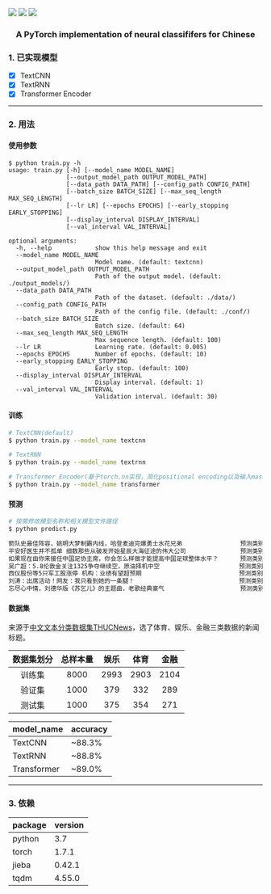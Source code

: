 ![](https://img.shields.io/badge/license-MIT-blue)
![](https://img.shields.io/badge/python-3.7-green)
![](https://img.shields.io/badge/torch-1.7.1-green)

<h3 align="center">
<p>A PyTorch implementation of neural classififers for Chinese</p>
</h3>

### 1. 已实现模型
- [x] TextCNN
- [x] TextRNN
- [x] Transformer Encoder

---

### 2. 用法

#### 使用参数

```
$ python train.py -h
usage: train.py [-h] [--model_name MODEL_NAME]
                [--output_model_path OUTPUT_MODEL_PATH]
                [--data_path DATA_PATH] [--config_path CONFIG_PATH]
                [--batch_size BATCH_SIZE] [--max_seq_length MAX_SEQ_LENGTH]
                [--lr LR] [--epochs EPOCHS] [--early_stopping EARLY_STOPPING]
                [--display_interval DISPLAY_INTERVAL]
                [--val_interval VAL_INTERVAL]

optional arguments:
  -h, --help            show this help message and exit
  --model_name MODEL_NAME
                        Model name. (default: textcnn)
  --output_model_path OUTPUT_MODEL_PATH
                        Path of the output model. (default: ./output_models/)
  --data_path DATA_PATH
                        Path of the dataset. (default: ./data/)
  --config_path CONFIG_PATH
                        Path of the config file. (default: ./conf/)
  --batch_size BATCH_SIZE
                        Batch size. (default: 64)
  --max_seq_length MAX_SEQ_LENGTH
                        Max sequence length. (default: 100)
  --lr LR               Learning rate. (default: 0.005)
  --epochs EPOCHS       Number of epochs. (default: 10)
  --early_stopping EARLY_STOPPING
                        Early stop. (default: 100)
  --display_interval DISPLAY_INTERVAL
                        Display interval. (default: 1)
  --val_interval VAL_INTERVAL
                        Validation interval. (default: 30)
```

#### 训练
```bash
# TextCNN(default)
$ python train.py --model_name textcnn

# TextRNN
$ python train.py --model_name textrnn

# Transformer Encoder(基于torch.nn实现，简化positional encoding以及输入mask)
$ python train.py --model_name transformer
```

#### 预测
```bash
# 按需修改模型名称和相关模型文件路径
$ python predict.py

箭队史最佳阵容，姚明大梦制霸内线，哈登麦迪完爆勇士水花兄弟                预测类别:sports
平安好医生并不孤单 细数那些从破发开始星辰大海征途的伟大公司               预测类别:entertainment
如果现在由你来接任中国足协主席，你会怎么样做才能提高中国足球整体水平？      预测类别:entertainment
吴广超：5.8伦敦金关注1325争夺继续空，原油择机中空                      预测类别:sports
西仪股份等5只军工股涨停 机构：业绩有望超预期                           预测类别:finance
刘涛：出席活动！网友：我只看到她的一条腿！                             预测类别:entertainment
忘尽心中情，刘德华版《苏乞儿》的主题曲，老歌经典豪气                     预测类别:entertainment
```

#### 数据集
来源于[中文文本分类数据集THUCNews](http://thuctc.thunlp.org/#%E4%B8%AD%E6%96%87%E6%96%87%E6%9C%AC%E5%88%86%E7%B1%BB%E6%95%B0%E6%8D%AE%E9%9B%86THUCNews)，选了体育、娱乐、金融三类数据的新闻标题。

| 数据集划分 | 总样本量 | 娱乐 | 体育 | 金融 |
| :---: | :---: | :---: | :---: | :---: |
| 训练集 | 8000 | 2993 | 2903 | 2104 |
| 验证集 | 1000 | 379 | 332 | 289 |
| 测试集 | 1000 | 375 | 354 | 271 |

| model_name | accuracy |
| --- | --- |
| TextCNN | ~88.3% |
| TextRNN | ~88.8% |
| Transformer | ~89.0% |

---

### 3. 依赖

| package | version |
|--- | --- |
| python | 3.7 |
| torch | 1.7.1 |
| jieba | 0.42.1 |
| tqdm | 4.55.0 |
